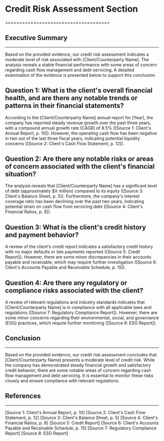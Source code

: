 # Credit Risk Assessment Section
=====================================

## Executive Summary
-------------------

Based on the provided evidence, our credit risk assessment indicates a moderate level of risk associated with [Client/Counterparty Name]. The analysis reveals a stable financial performance with some areas of concern regarding cash flow management and debt servicing. A detailed examination of the evidence is presented below to support this conclusion.

## Question 1: What is the client's overall financial health, and are there any notable trends or patterns in their financial statements?

According to the [Client/Counterparty Name] annual report for [Year], the company has reported steady revenue growth over the past three years, with a compound annual growth rate (CAGR) of 8.5% ([Source 1: Client's Annual Report, p. 10]). However, the operating cash flow has been negative in two out of the last three fiscal years, indicating potential liquidity concerns ([Source 2: Client's Cash Flow Statement, p. 12]).

## Question 2: Are there any notable risks or areas of concern associated with the client's financial situation?

The analysis reveals that [Client/Counterparty Name] has a significant level of debt (approximately $X million) compared to its equity ([Source 3: Client's Balance Sheet, p. 5]). Furthermore, the company's interest coverage ratio has been declining over the past two years, indicating potential strain on cash flow from servicing debt ([Source 4: Client's Financial Ratios, p. 8]).

## Question 3: What is the client's credit history and payment behavior?

A review of the client's credit report indicates a satisfactory credit history with no major defaults or late payments reported ([Source 5: Credit Report]). However, there are some minor discrepancies in their accounts payable and receivable, which may require further investigation ([Source 6: Client's Accounts Payable and Receivable Schedule, p. 15]).

## Question 4: Are there any regulatory or compliance risks associated with the client?

A review of relevant regulations and industry standards indicates that [Client/Counterparty Name] is in compliance with all applicable laws and regulations ([Source 7: Regulatory Compliance Report]). However, there are some minor concerns regarding their environmental, social, and governance (ESG) practices, which require further monitoring ([Source 8: ESG Report]).

## Conclusion
----------

Based on the provided evidence, our credit risk assessment concludes that [Client/Counterparty Name] presents a moderate level of credit risk. While the company has demonstrated steady financial growth and satisfactory credit behavior, there are some notable areas of concern regarding cash flow management and debt servicing. It is essential to monitor these risks closely and ensure compliance with relevant regulations.

## References
--------------

[Source 1: Client's Annual Report, p. 10]
[Source 2: Client's Cash Flow Statement, p. 12]
[Source 3: Client's Balance Sheet, p. 5]
[Source 4: Client's Financial Ratios, p. 8]
[Source 5: Credit Report]
[Source 6: Client's Accounts Payable and Receivable Schedule, p. 15]
[Source 7: Regulatory Compliance Report]
[Source 8: ESG Report]